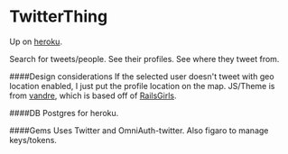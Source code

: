 TwitterThing
============
Up on [heroku](http://afternoon-oasis-1116.herokuapp.com/).

Search for tweets/people.
See their profiles.
See where they tweet from.

####Design considerations
If the selected user doesn't tweet with geo location enabled, I just put the profile location on the map.
JS/Theme is from [vandre](http://github.com/astuyve/vandre), which is based off of [RailsGirls](http://railsgirls.com).

####DB
Postgres for heroku.

####Gems
Uses Twitter and OmniAuth-twitter. Also figaro to manage keys/tokens.
